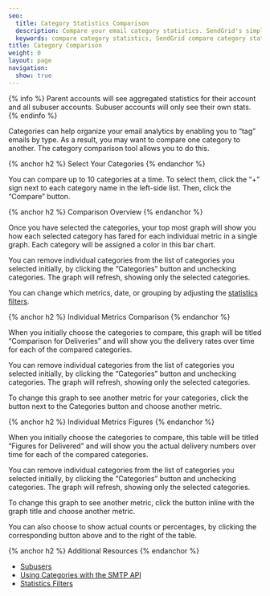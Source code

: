 ```yaml
---
seo:
  title: Category Statistics Comparison
  description: Compare your email category statistics. SendGrid's simplified, real-time analytics allows you to compare up to 10 email categories to measure results.
  keywords: compare category statistics, SendGrid compare category statistics, category statistic comparison
title: Category Comparison
weight: 0
layout: page
navigation:
  show: true
---
```



{% info %}
Parent accounts will see aggregated statistics for their account and all subuser accounts. Subuser accounts will only see their own stats.
{% endinfo %}


Categories can help organize your email analytics by enabling you to “tag” emails by type. As a result, you may want to compare one category to another. The category comparison tool allows you to do this.

{% anchor h2 %}
Select Your Categories
{% endanchor %}

You can compare up to 10 categories at a time. To select them, click the “+” sign next to each category name in the left-side list. Then, click the “Compare” button.

{% anchor h2 %}
Comparison Overview
{% endanchor %}

Once you have selected the categories, your top most graph will show you how each selected category has fared for each individual metric in a single graph. Each category will be assigned a color in this bar chart.

You can remove individual categories from the list of categories you selected initially, by clicking the “Categories” button and unchecking categories. The graph will refresh, showing only the selected categories.

You can change which metrics, date, or grouping by adjusting the [statistics filters]({{root_url}}/User_Guide/Statistics/index.html#-Statistics-Filters).

{% anchor h2 %}
Individual Metrics Comparison
{% endanchor %}

When you initially choose the categories to compare, this graph will be titled “Comparison for Deliveries” and will show you the delivery rates over time for each of the compared categories.

You can remove individual categories from the list of categories you selected initially, by clicking the “Categories” button and unchecking categories. The graph will refresh, showing only the selected categories.

To change this graph to see another metric for your categories, click the button next to the Categories button and choose another metric.

{% anchor h2 %}
Individual Metrics Figures
{% endanchor %}

When you initially choose the categories to compare, this table will be titled “Figures for Delivered” and will show you the actual delivery numbers over time for each of the compared categories.

You can remove individual categories from the list of categories you selected initially, by clicking the “Categories” button and unchecking categories. The graph will refresh, showing only the selected categories.

To change this graph to see another metric, click the button inline with the graph title and choose another metric.

You can also choose to show actual counts or percentages, by clicking the corresponding button above and to the right of the table.

{% anchor h2 %}
Additional Resources
{% endanchor %}

- [Subusers]({{root_url}}/User_Guide/Settings/Subusers/index.html)
- [Using Categories with the SMTP API]({{root_url}}/API_Reference/SMTP_API/categories.html)
- [Statistics Filters]({{root_url}}/User_Guide/Statistics/index.html#-Statistics-Filters)
